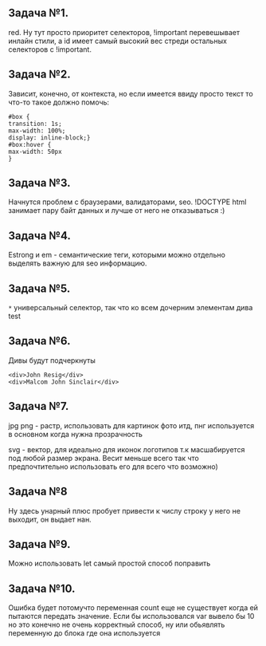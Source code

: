 ## Задача №1.

red. Ну тут просто приоритет селекторов, !important перевешывает инлайн стили, а id имеет самый высокий вес стреди остальных селекторов с !important.

## Задача №2.

Зависит, конечно, от контекста, но если имеется ввиду просто текст то что-то такое должно помочь:
```
#box {
transition: 1s;
max-width: 100%;
display: inline-block;}
#box:hover {
max-width: 50px
}
```

## Задача №3.

Начнутся проблем с браузерами, валидаторами, seo. !DOCTYPE html занимает пару байт данных и лучше от него не отказываться :)

## Задача №4.

Еstrong и em - семантические теги, которыми можно отдельно выделять важную для seo информацию.

## Задача №5.

```*``` универсальный селектор, так что ко всем дочерним элементам дива test

## Задача №6.

Дивы будут подчеркнуты
```
<div>John Resig</div>
<div>Malcom John Sinclair</div>
```

## Задача №7.

jpg png - растр, использовать для картинок фото итд, пнг используется в основном когда нужна прозрачность

svg - вектор, для идеально для иконок логотипов т.к масшабируется под любой размер экрана. Весит меньше всего так что предпочтительно использовать его для всего что возможно)

## Задача №8
 
Ну здесь унарный плюс пробует привести к числу строку у него не выходит, он выдает нан.

## Задача №9.

Можно использовать let самый простой способ поправить

## Задача №10.

Ошибка будет потомучто переменная count еще не существует когда ей пытаются передать значение. Если бы использовался var вывело бы 10 но это конечно не очень корректный способ, ну или обьявлять переменную до блока где она используется 

